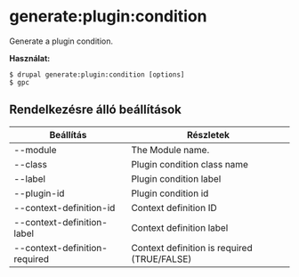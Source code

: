 # generate:plugin:condition
Generate a plugin condition.

**Használat:**
```
$ drupal generate:plugin:condition [options]
$ gpc  
```

## Rendelkezésre álló beállítások
Beállítás | Részletek
-------|-------------
--module | The Module name.
--class | Plugin condition class name
--label | Plugin condition label
--plugin-id | Plugin condition id
--context-definition-id | Context definition ID
--context-definition-label | Context definition label
--context-definition-required | Context definition is required (TRUE/FALSE)
